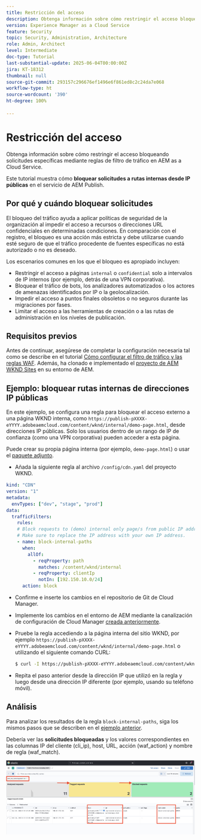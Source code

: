 ```yaml
---
title: Restricción del acceso
description: Obtenga información sobre cómo restringir el acceso bloqueando solicitudes específicas mediante reglas de filtro de tráfico en AEM as a Cloud Service.
version: Experience Manager as a Cloud Service
feature: Security
topic: Security, Administration, Architecture
role: Admin, Architect
level: Intermediate
doc-type: Tutorial
last-substantial-update: 2025-06-04T00:00:00Z
jira: KT-18312
thumbnail: null
source-git-commit: 293157c296676ef1496e6f861ed8c2c24da7e068
workflow-type: ht
source-wordcount: '390'
ht-degree: 100%

---
```


# Restricción del acceso

Obtenga información sobre cómo restringir el acceso bloqueando solicitudes específicas mediante reglas de filtro de tráfico en AEM as a Cloud Service.

Este tutorial muestra cómo **bloquear solicitudes a rutas internas desde IP públicas** en el servicio de AEM Publish.

## Por qué y cuándo bloquear solicitudes

El bloqueo del tráfico ayuda a aplicar políticas de seguridad de la organización al impedir el acceso a recursos o direcciones URL confidenciales en determinadas condiciones. En comparación con el registro, el bloqueo es una acción más estricta y debe utilizarse cuando esté seguro de que el tráfico procedente de fuentes específicas no está autorizado o no es deseado.

Los escenarios comunes en los que el bloqueo es apropiado incluyen:

- Restringir el acceso a páginas `internal` o `confidential` solo a intervalos de IP internos (por ejemplo, detrás de una VPN corporativa).
- Bloquear el tráfico de bots, los analizadores automatizados o los actores de amenazas identificados por IP o la geolocalización.
- Impedir el acceso a puntos finales obsoletos o no seguros durante las migraciones por fases.
- Limitar el acceso a las herramientas de creación o a las rutas de administración en los niveles de publicación.

## Requisitos previos

Antes de continuar, asegúrese de completar la configuración necesaria tal como se describe en el tutorial [Cómo configurar el filtro de tráfico y las reglas WAF](../setup.md). Además, ha clonado e implementado el [proyecto de AEM WKND Sites](https://github.com/adobe/aem-guides-wknd) en su entorno de AEM.

## Ejemplo: bloquear rutas internas de direcciones IP públicas

En este ejemplo, se configura una regla para bloquear el acceso externo a una página WKND interna, como `https://publish-pXXXX-eYYYY.adobeaemcloud.com/content/wknd/internal/demo-page.html`, desde direcciones IP públicas. Solo los usuarios dentro de un rango de IP de confianza (como una VPN corporativa) pueden acceder a esta página.

Puede crear su propia página interna (por ejemplo, `demo-page.html`) o usar el [paquete adjunto](../assets/how-to/demo-internal-pages-package.zip).

- Añada la siguiente regla al archivo `/config/cdn.yaml` del proyecto WKND.

```yaml
kind: "CDN"
version: "1"
metadata:
  envTypes: ["dev", "stage", "prod"]
data:
  trafficFilters:
    rules:
    # Block requests to (demo) internal only page/s from public IP address but allow from internal IP address.
    # Make sure to replace the IP address with your own IP address.
    - name: block-internal-paths
      when:
        allOf:
          - reqProperty: path
            matches: /content/wknd/internal
          - reqProperty: clientIp
            notIn: [192.150.10.0/24]
      action: block    
```

- Confirme e inserte los cambios en el repositorio de Git de Cloud Manager.

- Implemente los cambios en el entorno de AEM mediante la canalización de configuración de Cloud Manager [creada anteriormente](../setup.md#deploy-rules-using-adobe-cloud-manager).

- Pruebe la regla accediendo a la página interna del sitio WKND, por ejemplo `https://publish-pXXXX-eYYYY.adobeaemcloud.com/content/wknd/internal/demo-page.html` o utilizando el siguiente comando CURL:

  ```bash
  $ curl -I https://publish-pXXXX-eYYYY.adobeaemcloud.com/content/wknd/internal/demo-page.html
  ```

- Repita el paso anterior desde la dirección IP que utilizó en la regla y luego desde una dirección IP diferente (por ejemplo, usando su teléfono móvil).

## Análisis

Para analizar los resultados de la regla `block-internal-paths`, siga los mismos pasos que se describen en el [ejemplo anterior](../setup.md#cdn-logs-ingestion).

Debería ver las **solicitudes bloqueadas** y los valores correspondientes en las columnas IP del cliente (cli_ip), host, URL, acción (waf_action) y nombre de regla (waf_match).

![Solicitud bloqueada del panel de herramientas ELK](../assets/how-to/elk-tool-dashboard-blocked.png)

